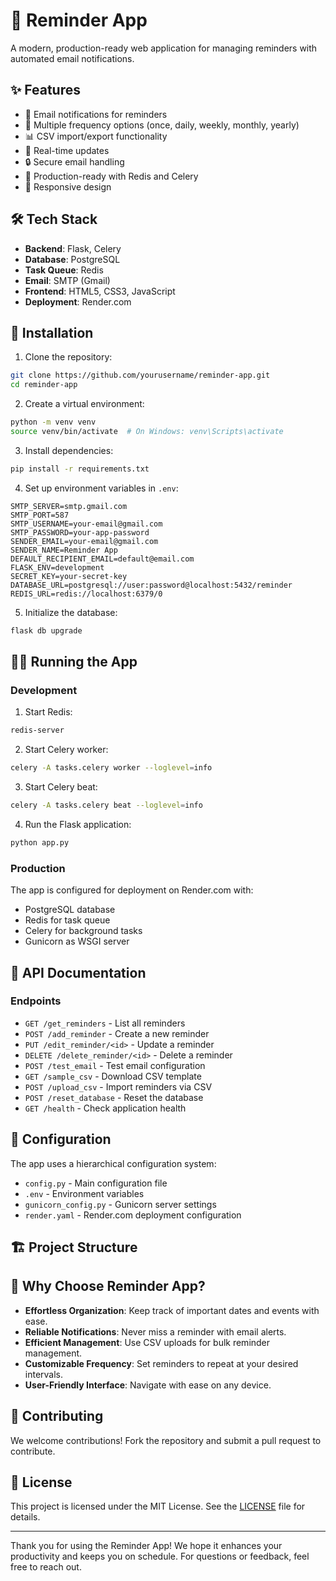 # 📅 Reminder App

A modern, production-ready web application for managing reminders with automated email notifications.

## ✨ Features

- 📧 Email notifications for reminders
- 🔄 Multiple frequency options (once, daily, weekly, monthly, yearly)
- 📊 CSV import/export functionality
- 🎯 Real-time updates
- 🔒 Secure email handling
- 🚀 Production-ready with Redis and Celery
- 📱 Responsive design

## 🛠️ Tech Stack

- **Backend**: Flask, Celery
- **Database**: PostgreSQL
- **Task Queue**: Redis
- **Email**: SMTP (Gmail)
- **Frontend**: HTML5, CSS3, JavaScript
- **Deployment**: Render.com

## 🚀 Installation

1. Clone the repository:
```bash
git clone https://github.com/yourusername/reminder-app.git
cd reminder-app
```

2. Create a virtual environment:
```bash
python -m venv venv
source venv/bin/activate  # On Windows: venv\Scripts\activate
```

3. Install dependencies:
```bash
pip install -r requirements.txt
```

4. Set up environment variables in `.env`:
```env
SMTP_SERVER=smtp.gmail.com
SMTP_PORT=587
SMTP_USERNAME=your-email@gmail.com
SMTP_PASSWORD=your-app-password
SENDER_EMAIL=your-email@gmail.com
SENDER_NAME=Reminder App
DEFAULT_RECIPIENT_EMAIL=default@email.com
FLASK_ENV=development
SECRET_KEY=your-secret-key
DATABASE_URL=postgresql://user:password@localhost:5432/reminder
REDIS_URL=redis://localhost:6379/0
```

5. Initialize the database:
```bash
flask db upgrade
```

## 🏃‍♂️ Running the App

### Development

1. Start Redis:
```bash
redis-server
```

2. Start Celery worker:
```bash
celery -A tasks.celery worker --loglevel=info
```

3. Start Celery beat:
```bash
celery -A tasks.celery beat --loglevel=info
```

4. Run the Flask application:
```bash
python app.py
```

### Production

The app is configured for deployment on Render.com with:
- PostgreSQL database
- Redis for task queue
- Celery for background tasks
- Gunicorn as WSGI server

## 📝 API Documentation

### Endpoints

- `GET /get_reminders` - List all reminders
- `POST /add_reminder` - Create a new reminder
- `PUT /edit_reminder/<id>` - Update a reminder
- `DELETE /delete_reminder/<id>` - Delete a reminder
- `POST /test_email` - Test email configuration
- `GET /sample_csv` - Download CSV template
- `POST /upload_csv` - Import reminders via CSV
- `POST /reset_database` - Reset the database
- `GET /health` - Check application health

## 🔧 Configuration

The app uses a hierarchical configuration system:
- `config.py` - Main configuration file
- `.env` - Environment variables
- `gunicorn_config.py` - Gunicorn server settings
- `render.yaml` - Render.com deployment configuration

## 🏗️ Project Structure

## 🎯 Why Choose Reminder App?

- **Effortless Organization**: Keep track of important dates and events with ease.
- **Reliable Notifications**: Never miss a reminder with email alerts.
- **Efficient Management**: Use CSV uploads for bulk reminder management.
- **Customizable Frequency**: Set reminders to repeat at your desired intervals.
- **User-Friendly Interface**: Navigate with ease on any device.

## 🤝 Contributing

We welcome contributions! Fork the repository and submit a pull request to contribute.

## 📄 License

This project is licensed under the MIT License. See the [LICENSE](LICENSE) file for details.

---

Thank you for using the Reminder App! We hope it enhances your productivity and keeps you on schedule. For questions or feedback, feel free to reach out.
